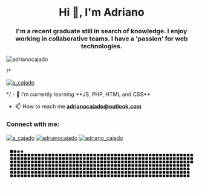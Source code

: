 <h1 align="center">Hi 👋, I'm Adriano</h1>
<h3 align="center">I'm a recent graduate still in search of knowledge. I enjoy working in collaborative teams. I have a 'passion' for web technologies.</h3>

<p align="left"> <img src="https://komarev.com/ghpvc/?username=adrianocajado&label=Profile%20views&color=0e75b6&style=flat" alt="adrianocajado" /> </p>


/*
<p align="left"> <a href="https://twitter.com/a_cajado" target="blank"><img src="https://img.shields.io/twitter/follow/a_cajado?logo=twitter&style=for-the-badge" alt="a_cajado" /></a> </p>
*/
- 🌱 I’m currently learning **JS, PHP, HTML and CSS**

- 📫 How to reach me **adrianocajado@outlook.com**

<h3 align="left">Connect with me:</h3>
<p align="left">
<a href="https://twitter.com/a_cajado" target="blank"><img align="center" src="https://raw.githubusercontent.com/rahuldkjain/github-profile-readme-generator/master/src/images/icons/Social/twitter.svg" alt="a_cajado" height="30" width="40" /></a>
<a href="https://linkedin.com/in/adrianocajado" target="blank"><img align="center" src="https://raw.githubusercontent.com/rahuldkjain/github-profile-readme-generator/master/src/images/icons/Social/linked-in-alt.svg" alt="adrianocajado" height="30" width="40" /></a>
<a href="https://instagram.com/adriano_cajado" target="blank"><img align="center" src="https://raw.githubusercontent.com/rahuldkjain/github-profile-readme-generator/master/src/images/icons/Social/instagram.svg" alt="adriano_cajado" height="30" width="40" /></a>
</p>



![Gits Snake Revenge Animation](https://github.com/VagnerBellacosa/VagnerBellacosa/blob/main/github-contribution-grid-snake.svg)

